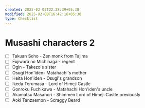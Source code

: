 ```yaml
---
created: 2025-02-02T22:28:39+05:30
modified: 2025-02-08T16:42:18+05:30
type: Checklist
---
```


# Musashi characters 2

- [ ] Takuan Soho - Zen monk from Tajima
- [ ] Fujiwara no Michinaga - regent
- [ ] Ogin - Takezo's sister
- [ ] Osugi Hon'iden- Matahachi's mother
- [ ] Heita Hon'iden - Osugi's grandson
- [ ] Ikeda Terumasa - Lord of Himeji Castle
- [ ] Gonroku Fuchikawa - Matahachi Hon'iden's uncle
- [ ] Akamatsu Masanori - Shimmen Lord of Himeji Castle previously
- [ ] Aoki Tanzaemon - Scraggy Beard
